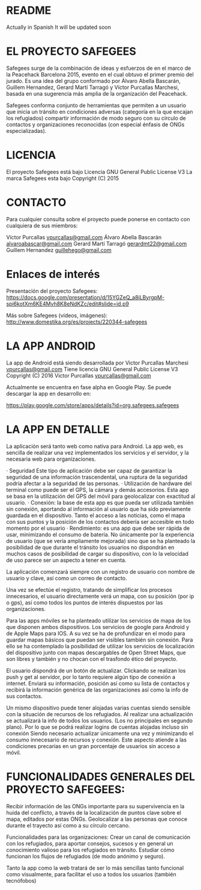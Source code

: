 README
======

Actually in Spanish
It will be updated soon

EL PROYECTO SAFEGEES
====================
Safegees surge de la combinación de ideas y esfuerzos de en el marco de la Peacehack Barcelona 2015, evento en el cual obtuvo el primer premio del jurado. Es una idea del grupo conformado por Álvaro Abella Bascarán, Guillem Hernandez, Gerard Martí Tarragó y Víctor Purcallas Marchesi, basada en una sugerencia más amplia de la organización del Peacehack.

Safegees conforma conjunto de herramientas que permiten a un usuario que inicia un tránsito en condiciones adversas (categoría en la que encajan los refugiados) compartir información de modo seguro con su círculo de contactos y organizaciones reconocidas (con especial énfasis de ONGs especializadas).

LICENCIA
========
El proyecto Safegees está bajo Licencia GNU General Public License V3
La marca Safegees esta bajo Copyright (C) 2015

CONTACTO
=========

Para cualquier consulta sobre el proyecto puede ponerse en contacto con cualquiera de sus miembros:

Víctor Purcallas <vpurcallas@gmail.com>
Álvaro Abella Bascarán <alvaroabascar@gmail.com>
Gerard Martí Tarragó <gerardmt22@gmail.com>
Guillem Hernandez <guillehego@gmail.com>


Enlaces de interés
==================
Presentación del proyecto Safegees: https://docs.google.com/presentation/d/15YGZeQ_a8iLByrgpM-spi6kotXm6KE4Mvh8K8eNdKZc/edit#slide=id.p9

Más sobre Safegees (vídeos, imágenes): http://www.domestika.org/es/projects/220344-safegees


LA APP ANDROID
===============

La app de Android está siendo desarrollada por Victor Purcallas Marchesi <vpurcallas@gmail.com>
Tiene licencia GNU General Public License V3
Copyright (C) 2016  Victor Purcallas <vpurcallas@gmail.com>

Actualmente se encuentra en fase alpha en Google Play. Se puede descargar la app en desarrollo en:

https://play.google.com/store/apps/details?id=org.safegees.safegees


LA APP EN DETALLE
=================

La aplicación será tanto web como nativa para Android. La app web, es sencilla de realizar una vez implementados los servicios y el servidor, y la necesaria web para organizaciones.

· Seguridad Este tipo de aplicación debe ser capaz de garantizar la seguridad de una información trascendental, una ruptura de la seguridad podría afectar a la seguridad de las personas.
· Utilización de hardware del terminal como puede ser el GPS, la cámara y demás accesorios. Esta app se basa en la utilización del GPS del móvil para geolocalizar con exactitud al usuario.
· Conexión: la base de esta app es que pueda ser utilizada también sin conexión, aportando al información al usuario que ha sido previamente guardada en el dispositivo. Tanto el acceso a las noticias, como el mapa con sus puntos y la posición de los contactos debería ser accesible en todo momento por el usuario
· Rendimiento: es una app que debe ser rápida de usar, minimizando el consumo de batería. No únicamente por la experiencia de usuario (que se vería ampliamente mejorada) sino que se ha planteado la posibilidad de que durante el tránsito los usuarios no dispondrán en muchos casos de posibilidad de cargar su dispositivo, con lo la velocidad de uso parece ser un aspecto a tener en cuenta.

La aplicación comenzará siempre con un registro de usuario con nombre de usuario y clave, así como un correo de contacto.

Una vez se efectúe el registro, tratando de simplificar los procesos innecesarios, el usuario directamente verá un mapa, con su posición (por ip o gps), así como todos los puntos de interés dispuestos por las organizaciones. 

Para las apps móviles se ha planteado utilizar los servicios de mapa de los que disponen ambos dispositivos. Los servicios de google para Android y de Apple Maps para IOS. A su vez se ha de profundizar en el modo para guardar mapas básicos que puedan ser visibles también sin conexión. Para ello se ha contemplado la posibilidad de utilizar los servicios de localización del dispositivo junto con mapas descargables de Open Street Maps, que son libres y también y no chocan con el trasfondo ético del proyecto.

El usuario dispondrá de un botón de actualizar. Clickando se realizan los push y get al servidor, por lo tanto requiere algún tipo de conexión a internet. Enviará su información, posición así como su lista de contactos y recibirá la información genérica de las organizaciones así como la info de sus contactos.

Un mismo dispositivo puede tener alojadas varias cuentas siendo sensible con la situación de recursos de los refugiados. Al realizar una actualización se actualizará la info de todos los usuarios. (Los no principales en segundo plano). Por lo que se podrá realizar logins de cuentas alojadas incluso sin conexión Siendo necesario actualizar únicamente una vez y minimizando el consumo innecesario de recursos y conexión. Este aspecto atiende a las condiciones precarias en un gran porcentaje de usuarios sin acceso a móvil.


FUNCIONALIDADES GENERALES DEL PROYECTO SAFEGEES:
================================================

Recibir información de las ONGs importante para su supervivencia en la huida del conflicto, a través de la localización de puntos clave sobre el mapa, editados por estas ONGs.
Geolocalizar a las personas que conoce durante el trayecto así como a su círculo cercano.

Funcionalidades para las organizaciones:
Crear un canal de comunicación con los refugiados, para aportar consejos, sucesos y en general un conocimiento valioso para los refugiados en tránsito.
Estudiar cómo funcionan los flujos de refugiados (de modo anónimo y seguro).

Tanto la app como la web tratará de ser lo más sencillas tanto funcional como visualmente, para facilitar el uso a todos los usuarios (también tecnófobos)
